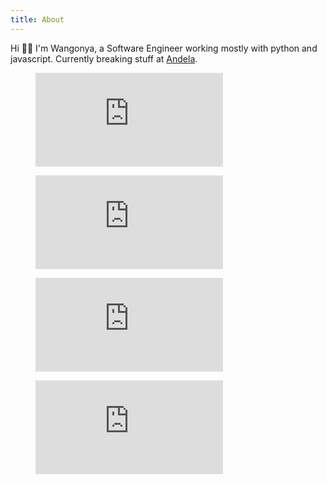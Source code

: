 ```yaml
---
title: About
---
```

Hi 👋🏽 I'm Wangonya, a Software Engineer working mostly with python and javascript. Currently breaking stuff at <a href="https://andela.com/" target="_blank">Andela</a>.

<div class="social-links">
  <a href="https://twitter.com/wang0nya" title="Twitter" target="_blank"><i class="fab fa-twitter"></i></a>
  <a href="https://github.com/wangonya" title="Github" target="_blank"><i class="fab fa-github"></i></a>
  <a href="https://dev.to/wangonya" title="Github" target="_blank"><i class="fab fa-dev"></i></a>
  <a href="https://www.linkedin.com/in/wangonya/" title="LinkedIn" target="_blank"><i class="fab fa-linkedin"></i></a>
  <a href="https://www.youtube.com/watch?v=dQw4w9WgXcQ" title="Facebook" target="_blank"><i class="fab fa-facebook"></i></a>
  <a href="https://wangonya.com/rss.xml" title="RSS" target="_blank"><i class="fas fa-rss"></i></a>
</div>

<figure><embed src="https://wakatime.com/share/@wangonya/b432af8e-ef23-408a-9e33-04df1b85aa57.svg"></embed></figure>

<figure><embed src="https://wakatime.com/share/@wangonya/103567da-7ccb-492a-b743-47fb7d7e3d23.svg"></embed></figure>

<figure><embed src="https://wakatime.com/share/@wangonya/c64facbd-edd1-456d-82e1-4e2ab517dc34.svg"></embed></figure>

<figure><embed src="https://wakatime.com/share/@wangonya/1596b415-325d-477a-ba3e-bf0f9eee1e3a.svg"></embed></figure>
